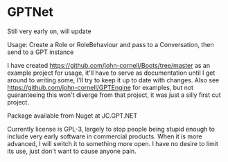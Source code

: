 # GPTNet
Still very early on, will update

Usage: Create a Role or RoleBehaviour and pass to a Conversation, then send to a GPT instance

I have created https://github.com/john-cornell/Boots/tree/master as an example project for usage, it'll have to serve as documentation until I get around to writing some, I'll try to keep it up to date with changes. Also see https://github.com/john-cornell/GPTEngine for examples, but not guaranteeing this won't diverge from that project, it was just a silly first cut project.

Package available from Nuget at JC.GPT.NET

Currently license is GPL-3, largely to stop people being stupid enough to include very early software in commercial products. When it is more advanced, I will switch it to something more open. I have no desire to limit its use, just don't want to cause anyone pain.
